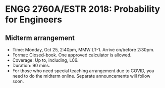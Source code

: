 # ENGG 2760A/ESTR 2018: Probability for Engineers

## Midterm arrangement

- Time: Monday, Oct 25, 2:40pm, MMW LT-1. Arrive on/before 2:30pm.
- Format: Closed-book. One approved calculator is allowed.
- Coverage: Up to, including, L06.
- Duration: 90 mins.
- For those who need special teaching arrangement due to COVID, you need to do the midterm online. Separate announcements will follow soon. 
